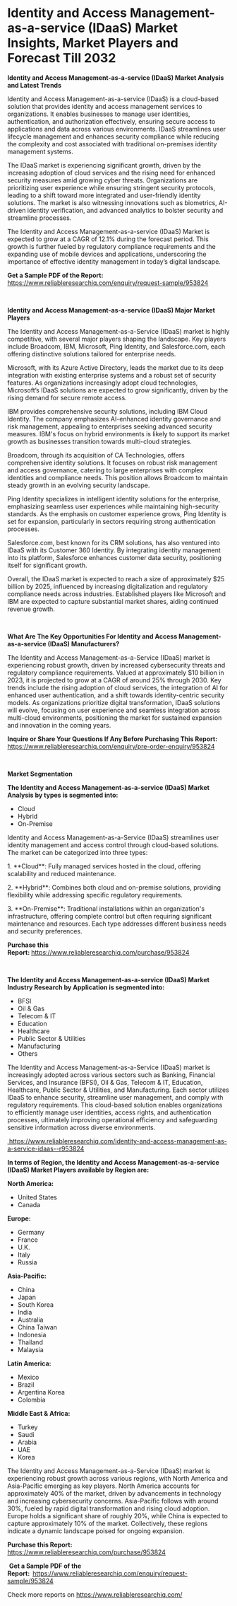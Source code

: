 <p><h1>Identity and Access Management-as-a-service (IDaaS) Market Insights, Market Players and Forecast Till 2032</h1></p><p><strong>Identity and Access Management-as-a-service (IDaaS) Market Analysis and Latest Trends</strong></p>
<p><p>Identity and Access Management-as-a-service (IDaaS) is a cloud-based solution that provides identity and access management services to organizations. It enables businesses to manage user identities, authentication, and authorization effectively, ensuring secure access to applications and data across various environments. IDaaS streamlines user lifecycle management and enhances security compliance while reducing the complexity and cost associated with traditional on-premises identity management systems.</p><p>The IDaaS market is experiencing significant growth, driven by the increasing adoption of cloud services and the rising need for enhanced security measures amid growing cyber threats. Organizations are prioritizing user experience while ensuring stringent security protocols, leading to a shift toward more integrated and user-friendly identity solutions. The market is also witnessing innovations such as biometrics, AI-driven identity verification, and advanced analytics to bolster security and streamline processes.</p><p>The Identity and Access Management-as-a-service (IDaaS) Market is expected to grow at a CAGR of 12.1% during the forecast period. This growth is further fueled by regulatory compliance requirements and the expanding use of mobile devices and applications, underscoring the importance of effective identity management in today’s digital landscape.</p></p>
<p><strong>Get a Sample PDF of the Report:&nbsp;</strong> <a href="https://www.reliableresearchiq.com/enquiry/request-sample/953824?utm_campaign=3083&utm_medium=2&utm_source=Github&utm_content=ia&utm_term=11032025&utm_id=identity-and-access-management-as-a-service-idaas">https://www.reliableresearchiq.com/enquiry/request-sample/953824</a></p>
<p>&nbsp;</p>
<p><strong>Identity and Access Management-as-a-service (IDaaS) Major Market Players</strong></p>
<p><p>The Identity and Access Management-as-a-Service (IDaaS) market is highly competitive, with several major players shaping the landscape. Key players include Broadcom, IBM, Microsoft, Ping Identity, and Salesforce.com, each offering distinctive solutions tailored for enterprise needs.</p><p>Microsoft, with its Azure Active Directory, leads the market due to its deep integration with existing enterprise systems and a robust set of security features. As organizations increasingly adopt cloud technologies, Microsoft’s IDaaS solutions are expected to grow significantly, driven by the rising demand for secure remote access.</p><p>IBM provides comprehensive security solutions, including IBM Cloud Identity. The company emphasizes AI-enhanced identity governance and risk management, appealing to enterprises seeking advanced security measures. IBM's focus on hybrid environments is likely to support its market growth as businesses transition towards multi-cloud strategies.</p><p>Broadcom, through its acquisition of CA Technologies, offers comprehensive identity solutions. It focuses on robust risk management and access governance, catering to large enterprises with complex identities and compliance needs. This position allows Broadcom to maintain steady growth in an evolving security landscape.</p><p>Ping Identity specializes in intelligent identity solutions for the enterprise, emphasizing seamless user experiences while maintaining high-security standards. As the emphasis on customer experience grows, Ping Identity is set for expansion, particularly in sectors requiring strong authentication processes.</p><p>Salesforce.com, best known for its CRM solutions, has also ventured into IDaaS with its Customer 360 Identity. By integrating identity management into its platform, Salesforce enhances customer data security, positioning itself for significant growth.</p><p>Overall, the IDaaS market is expected to reach a size of approximately $25 billion by 2025, influenced by increasing digitalization and regulatory compliance needs across industries. Established players like Microsoft and IBM are expected to capture substantial market shares, aiding continued revenue growth.</p></p>
<p>&nbsp;</p>
<p><strong>What Are The Key Opportunities For Identity and Access Management-as-a-service (IDaaS) Manufacturers?</strong></p>
<p><p>The Identity and Access Management-as-a-Service (IDaaS) market is experiencing robust growth, driven by increased cybersecurity threats and regulatory compliance requirements. Valued at approximately $10 billion in 2023, it is projected to grow at a CAGR of around 25% through 2030. Key trends include the rising adoption of cloud services, the integration of AI for enhanced user authentication, and a shift towards identity-centric security models. As organizations prioritize digital transformation, IDaaS solutions will evolve, focusing on user experience and seamless integration across multi-cloud environments, positioning the market for sustained expansion and innovation in the coming years.</p></p>
<p><strong>Inquire or Share Your Questions If Any Before Purchasing This Report:</strong> <a href="https://www.reliableresearchiq.com/enquiry/pre-order-enquiry/953824?utm_campaign=3083&utm_medium=2&utm_source=Github&utm_content=ia&utm_term=11032025&utm_id=identity-and-access-management-as-a-service-idaas">https://www.reliableresearchiq.com/enquiry/pre-order-enquiry/953824</a></p>
<p>&nbsp;</p>
<p><strong>Market Segmentation</strong></p>
<p><strong>The Identity and Access Management-as-a-service (IDaaS) Market Analysis by types is segmented into:</strong></p>
<p><ul><li>Cloud</li><li>Hybrid</li><li>On-Premise</li></ul></p>
<p><p>Identity and Access Management-as-a-Service (IDaaS) streamlines user identity management and access control through cloud-based solutions. The market can be categorized into three types: </p><p>1. **Cloud**: Fully managed services hosted in the cloud, offering scalability and reduced maintenance.</p><p>2. **Hybrid**: Combines both cloud and on-premise solutions, providing flexibility while addressing specific regulatory requirements.</p><p>3. **On-Premise**: Traditional installations within an organization's infrastructure, offering complete control but often requiring significant maintenance and resources. Each type addresses different business needs and security preferences.</p></p>
<p><strong>Purchase this Report:&nbsp;</strong><a href="https://www.reliableresearchiq.com/purchase/953824?utm_campaign=3083&utm_medium=2&utm_source=Github&utm_content=ia&utm_term=11032025&utm_id=identity-and-access-management-as-a-service-idaas">https://www.reliableresearchiq.com/purchase/953824</a></p>
<p>&nbsp;</p>
<p><strong>The Identity and Access Management-as-a-service (IDaaS) Market Industry Research by Application is segmented into:</strong></p>
<p><ul><li>BFSI</li><li>Oil & Gas</li><li>Telecom & IT</li><li>Education</li><li>Healthcare</li><li>Public Sector & Utilities</li><li>Manufacturing</li><li>Others</li></ul></p>
<p><p>The Identity and Access Management-as-a-Service (IDaaS) market is increasingly adopted across various sectors such as Banking, Financial Services, and Insurance (BFSI), Oil & Gas, Telecom & IT, Education, Healthcare, Public Sector & Utilities, and Manufacturing. Each sector utilizes IDaaS to enhance security, streamline user management, and comply with regulatory requirements. This cloud-based solution enables organizations to efficiently manage user identities, access rights, and authentication processes, ultimately improving operational efficiency and safeguarding sensitive information across diverse environments.</p></p>
<p><a href="https://www.reliableresearchiq.com/identity-and-access-management-as-a-service-idaas--r953824?utm_campaign=3083&utm_medium=2&utm_source=Github&utm_content=ia&utm_term=11032025&utm_id=identity-and-access-management-as-a-service-idaas">&nbsp;https://www.reliableresearchiq.com/identity-and-access-management-as-a-service-idaas--r953824</a></p>
<p><strong>In terms of Region, the Identity and Access Management-as-a-service (IDaaS) Market Players available by Region are:</strong></p>
<p>
    <p> <strong> North America: </strong>
        <ul>
            <li>United States</li>
            <li>Canada</li>
        </ul>
        </p> 
    <p> <strong> Europe: </strong>
        <ul>
            <li>Germany</li>
            <li>France</li>
            <li>U.K.</li>
            <li>Italy</li>
            <li>Russia</li>
        </ul>
        </p> 
    <p> <strong> Asia-Pacific: </strong>
        <ul>
            <li>China</li>
            <li>Japan</li>
            <li>South Korea</li>
            <li>India</li>
            <li>Australia</li>
            <li>China Taiwan</li>
            <li>Indonesia</li>
            <li>Thailand</li>
            <li>Malaysia</li>
        </ul>
        </p> 
    <p> <strong> Latin America: </strong>
        <ul>
            <li>Mexico</li>
            <li>Brazil</li>
            <li>Argentina Korea</li>
            <li>Colombia</li>
        </ul>
        </p> 
    <p> <strong> Middle East & Africa: </strong>
        <ul>
            <li>Turkey</li>
            <li>Saudi</li>
            <li>Arabia</li>
            <li>UAE</li>
            <li>Korea</li>
        </ul>
    </p>
    </p>
<p><p>The Identity and Access Management-as-a-Service (IDaaS) market is experiencing robust growth across various regions, with North America and Asia-Pacific emerging as key players. North America accounts for approximately 40% of the market, driven by advancements in technology and increasing cybersecurity concerns. Asia-Pacific follows with around 30%, fueled by rapid digital transformation and rising cloud adoption. Europe holds a significant share of roughly 20%, while China is expected to capture approximately 10% of the market. Collectively, these regions indicate a dynamic landscape poised for ongoing expansion.</p></p>
<p><strong>Purchase this Report: </strong><a href="https://www.reliableresearchiq.com/purchase/953824?utm_campaign=3083&utm_medium=2&utm_source=Github&utm_content=ia&utm_term=11032025&utm_id=identity-and-access-management-as-a-service-idaas">https://www.reliableresearchiq.com/purchase/953824</a></p>
<p>&nbsp;<strong>Get a Sample PDF of the Report:&nbsp;&nbsp;</strong><a href="https://www.reliableresearchiq.com/enquiry/request-sample/953824?utm_campaign=3083&utm_medium=2&utm_source=Github&utm_content=ia&utm_term=11032025&utm_id=identity-and-access-management-as-a-service-idaas">https://www.reliableresearchiq.com/enquiry/request-sample/953824</a></p>
<p><strong></strong></p>
<p>Check more reports on <a href="https://www.reliableresearchiq.com/?utm_campaign=3083&utm_medium=2&utm_source=Github&utm_content=ia&utm_term=11032025&utm_id=identity-and-access-management-as-a-service-idaas">https://www.reliableresearchiq.com/</a></p>